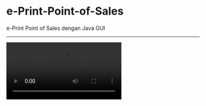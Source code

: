 # e-Print-Point-of-Sales
e-Print Point of Sales dengan Java GUI
<hr>
<video controls>
    <source src="https://www.youtube.com/embed/pi9T0XR8I20" type="video/webm" />
    Browsermu tidak mendukung tag ini, upgrade donk!
</video>

